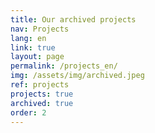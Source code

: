 ```yaml
---
title: Our archived projects
nav: Projects
lang: en
link: true
layout: page
permalink: /projects_en/
img: /assets/img/archived.jpeg
ref: projects
projects: true
archived: true
order: 2
---
```


